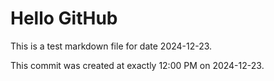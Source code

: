 # Hello GitHub
This is a test markdown file for date 2024-12-23.

This commit was created at exactly 12:00 PM on 2024-12-23.
